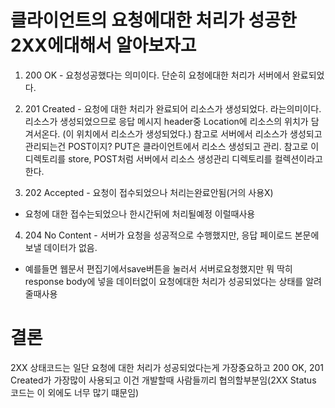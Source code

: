 # 클라이언트의 요청에대한 처리가 성공한 2XX에대해서 알아보자고

1. 200 OK - 요청성공했다는 의미이다.
   단순히 요청에대한 처리가 서버에서 완료되었다.

2. 201 Created - 요청에 대한 처리가 완료되어 리소스가 생성되었다. 라는의미이다.
   리소스가 생성되었으므로 응답 메시지 header중 Location에 리소스의 위치가 담겨서온다. (이 위치에서 리소스가 생성되었다.)
   참고로 서버에서 리소스가 생성되고 관리되는건 POST이지? PUT은 클라이언트에서 리소스 생성되고 관리. 참고로 이 디렉토리를 store, POST처럼 서버에서 리소스 생성관리 디렉토리를 컬렉션이라고한다.

3. 202 Accepted - 요청이 접수되었으나 처리는완료안됨(거의 사용X)

- 요청에 대한 접수는되었으나 한시간뒤에 처리될예정 이럴때사용

4. 204 No Content - 서버가 요청을 성공적으로 수행했지만, 응답 페이로드 본문에 보낼 데이터가 없음.

- 예를들면 웹문서 편집기에서save버튼을 눌러서 서버로요청했지만 뭐 딱히 response body에 넣을 데이터없이 요청에대한 처리가 성공되었다는 상태를 알려줄때사용

# 결론

2XX 상태코드는 일단 요청에 대한 처리가 성공되었다는게 가장중요하고 200 OK, 201 Created가 가장많이 사용되고 이건 개발할때 사람들끼리 협의할부분임(2XX Status 코드는 이 외에도 너무 많기 떄문임)

